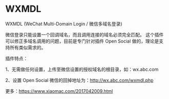 # WXMDL
WXMDL (WeChat Multi-Domain Login / 微信多域名登录)

微信登录只能设置一个回调域名，而且调用连接的域名必须完全匹配。
这个插件可以修正多域名调用的问题，目前是专门针对插件 Open Social 做的，理论是支持所有类似需求的。

插件特点：

1、无需做任何设置，上传至微信设置的授权域名的根目录，如：wx.abc.com

2、设置 Open Social 微信的回掉地址为：http://wx.abc.com/wxmdl.php


更多：https://www.xiaomac.com/2017042009.html

